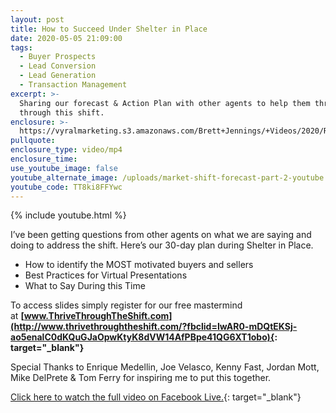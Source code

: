 ```yaml
---
layout: post
title: How to Succeed Under Shelter in Place
date: 2020-05-05 21:09:00
tags:
  - Buyer Prospects
  - Lead Conversion
  - Lead Generation
  - Transaction Management
excerpt: >-
  Sharing our forecast & Action Plan with other agents to help them thrive
  through this shift.
enclosure: >-
  https://vyralmarketing.s3.amazonaws.com/Brett+Jennings/+Videos/2020/Real+Estate+Forecast+%26+Survival+Guide+Part+2.mp4
pullquote:
enclosure_type: video/mp4
enclosure_time:
use_youtube_image: false
youtube_alternate_image: /uploads/market-shift-forecast-part-2-youtube.jpg
youtube_code: TT8ki8FFYwc
---
```


{% include youtube.html %}

I’ve been getting questions from other agents on what we are saying and doing to address the shift. Here’s our 30-day plan during Shelter in Place.

* How to identify the MOST motivated buyers and sellers
* Best Practices for Virtual Presentations
* What to Say During this Time

To access slides simply register for our free mastermind at&nbsp;**[www.ThriveThroughTheShift.com](http://www.thrivethroughtheshift.com/?fbclid=IwAR0-mDQtEKSj-ao5enalC0dKQuGJaOpwKtyK8dVW14AfPBpe41QG6XT1obo){: target="_blank"}**

Special Thanks to Enrique Medellin, Joe Velasco, Kenny Fast, Jordan Mott, Mike DelPrete & Tom Ferry for inspiring me to put this together.

[Click here to watch the full video on Facebook Live.](https://www.facebook.com/BeARealExpert/videos/2984537661568095/){: target="_blank"}
